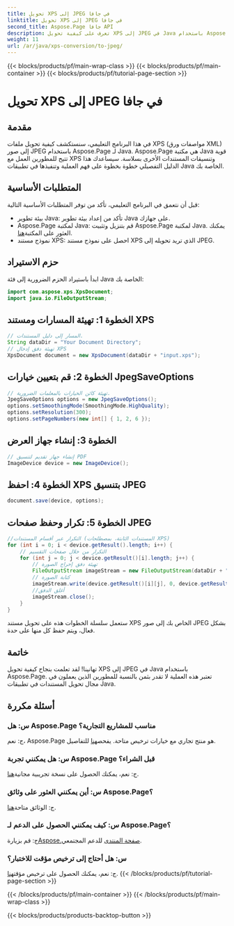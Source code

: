 ```yaml
---
title: تحويل XPS إلى JPEG في جافا
linktitle: تحويل XPS إلى JPEG في جافا
second_title: Aspose.Page جافا API
description: تعرف على كيفية تحويل XPS إلى JPEG في Java باستخدام Aspose.Page. دليل شامل يتضمن تعليمات خطوة بخطوة للتكامل السلس.
weight: 11
url: /ar/java/xps-conversion/to-jpeg/
---
```


{{< blocks/products/pf/main-wrap-class >}}
{{< blocks/products/pf/main-container >}}
{{< blocks/products/pf/tutorial-page-section >}}

# تحويل XPS إلى JPEG في جافا

## مقدمة
في هذا البرنامج التعليمي، سنستكشف كيفية تحويل ملفات XPS (مواصفات ورق XML) إلى صور JPEG باستخدام Aspose.Page لـ Java. Aspose.Page هي مكتبة Java قوية تتيح للمطورين العمل مع XPS وتنسيقات المستندات الأخرى بسلاسة. سيساعدك هذا الدليل التفصيلي خطوة بخطوة على فهم العملية وتنفيذها في تطبيقات Java الخاصة بك.
## المتطلبات الأساسية
قبل أن نتعمق في البرنامج التعليمي، تأكد من توفر المتطلبات الأساسية التالية:
- بيئة تطوير Java: تأكد من إعداد بيئة تطوير Java على جهازك.
-  Aspose.Page لمكتبة Java: قم بتنزيل وتثبيت Aspose.Page لمكتبة Java. يمكنك العثور على المكتبة[هنا](https://releases.aspose.com/page/java/).
- نموذج مستند XPS: احصل على نموذج مستند XPS الذي تريد تحويله إلى JPEG.
## حزم الاستيراد
ابدأ باستيراد الحزم الضرورية إلى فئة Java الخاصة بك:
```java
import com.aspose.xps.XpsDocument;
import java.io.FileOutputStream;
```
## الخطوة 1: تهيئة المسارات ومستند XPS
```java
// المسار إلى دليل المستندات.
String dataDir = "Your Document Directory";
// تهيئة دفق إدخال XPS
XpsDocument document = new XpsDocument(dataDir + "input.xps");
```
## الخطوة 2: قم بتعيين خيارات JpegSaveOptions
```java
// تهيئة كائن الخيارات بالمعلمات الضرورية.
JpegSaveOptions options = new JpegSaveOptions();
options.setSmoothingMode(SmoothingMode.HighQuality);
options.setResolution(300);
options.setPageNumbers(new int[] { 1, 2, 6 });
```
## الخطوة 3: إنشاء جهاز العرض
```java
// إنشاء جهاز تقديم لتنسيق PDF
ImageDevice device = new ImageDevice();
```
## الخطوة 4: احفظ XPS بتنسيق JPEG
```java
document.save(device, options);
```
## الخطوة 5: تكرار وحفظ صفحات JPEG
```java
//التكرار عبر أقسام المستندات (المستندات الثابتة، بمصطلحات XPS)
for (int i = 0; i < device.getResult().length; i++) {
    // التكرار من خلال صفحات التقسيم
    for (int j = 0; j < device.getResult()[i].length; j++) {
        // تهيئة دفق إخراج الصورة
        FileOutputStream imageStream = new FileOutputStream(dataDir + "XPStoJPEG" + "_" + (i + 1) + "_" + (j + 1) + ".jpeg");
        // كتابة الصورة
        imageStream.write(device.getResult()[i][j], 0, device.getResult()[i][j].length);
        //أغلق الدفق
        imageStream.close();
    }
}
```
ستعمل سلسلة الخطوات هذه على تحويل مستند XPS الخاص بك إلى صور JPEG بشكل فعال، ويتم حفظ كل منها على حدة.
## خاتمة
تهانينا! لقد تعلمت بنجاح كيفية تحويل XPS إلى JPEG في Java باستخدام Aspose.Page. تعتبر هذه العملية لا تقدر بثمن بالنسبة للمطورين الذين يعملون في مجال تحويل المستندات في تطبيقات Java.
## أسئلة مكررة

### س: هل Aspose.Page مناسب للمشاريع التجارية؟
 ج: نعم، Aspose.Page هو منتج تجاري مع خيارات ترخيص متاحة. يفحص[هنا](https://purchase.aspose.com/buy) للتفاصيل.
### س: هل يمكنني تجربة Aspose.Page قبل الشراء؟
 ج: نعم، يمكنك الحصول على نسخة تجريبية مجانية[هنا](https://releases.aspose.com/).
### س: أين يمكنني العثور على وثائق Aspose.Page؟
 ج: الوثائق متاحة[هنا](https://reference.aspose.com/page/java/).
### س: كيف يمكنني الحصول على الدعم لـ Aspose.Page؟
 ج: قم بزيارة[Aspose.صفحة المنتدى](https://forum.aspose.com/c/page/39) للدعم المجتمعي.
### س: هل أحتاج إلى ترخيص مؤقت للاختبار؟
 ج: نعم، يمكنك الحصول على ترخيص مؤقت[هنا](https://purchase.aspose.com/temporary-license/).
{{< /blocks/products/pf/tutorial-page-section >}}

{{< /blocks/products/pf/main-container >}}
{{< /blocks/products/pf/main-wrap-class >}}

{{< blocks/products/products-backtop-button >}}
